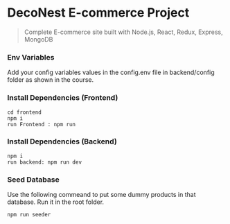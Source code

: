 # DecoNest E-commerce Project

> Complete E-commerce site built with Node.js, React, Redux, Express, MongoDB

### Env Variables

Add your config variables values in the config.env file in backend/config folder as shown in the course.

### Install Dependencies (Frontend)

```
cd frontend
npm i
run Frontend : npm run 
```

### Install Dependencies (Backend)

```
npm i
run backend: npm run dev 
```

### Seed Database

Use the following commeand to put some dummy products in that database.
Run it in the root folder.

```
npm run seeder
```
